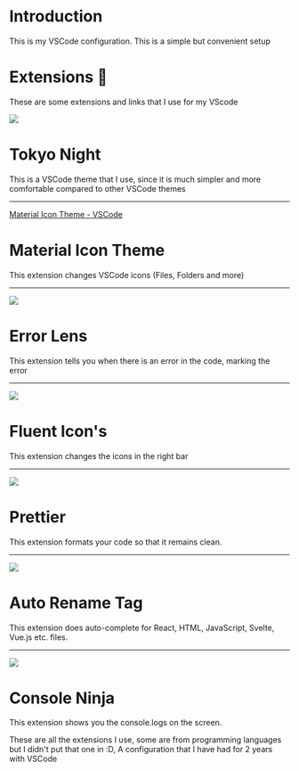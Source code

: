# Introduction

This is my VSCode configuration. This is a simple but convenient setup

# Extensions 🤖

These are some extensions and links that I use for my VScode

<img src="https://raw.githubusercontent.com/enkia/tokyo-night-vscode-theme/master/static/ss_tokyo_night.png" style="max-width:100%;" />

# Tokyo Night

This is a VSCode theme that I use, since it is much simpler and more comfortable compared to other VSCode themes


<hr />

[Material Icon Theme - VSCode](https://raw.githubusercontent.com/PKief/vscode-material-icon-theme/main/images/fileIcons.png)

# Material Icon Theme

This extension changes VSCode icons (Files, Folders and more)



<hr />

<img src="https://raw.githubusercontent.com/usernamehw/vscode-error-lens/master/img/demo.png" style="max-width:100%;" />

# Error Lens

This extension tells you when there is an error in the code, marking the error


<hr />

<img src="https://github.com/misolori/vscode-fluent-icons/raw/HEAD/preview.png" style="max-width:100%;" />

# Fluent Icon's

This extension changes the icons in the right bar


<hr />

<img src="https://esbenp.gallerycdn.vsassets.io/extensions/esbenp/prettier-vscode/11.0.0/1723648421534/Microsoft.VisualStudio.Services.Icons.Default" style="max-width:100%;" />

# Prettier

This extension formats your code so that it remains clean.

<hr />

<img src="https://formulahendry.gallerycdn.vsassets.io/extensions/formulahendry/auto-rename-tag/0.1.10/1644319230173/Microsoft.VisualStudio.Services.Icons.Default" style="max-width:100%;" />

# Auto Rename Tag

This extension does auto-complete for React, HTML, JavaScript, Svelte, Vue.js etc. files.


<hr />

<img src="https://github.com/wallabyjs/console-ninja/assets/979966/f02ba64b-b51c-453b-899c-067a8ca09f28" style="max-width:100%;" />

# Console Ninja

This extension shows you the console.logs on the screen.



<p>
  These are all the extensions I use, some are from programming languages ​​but I didn't put that one in :D, A configuration that I have had for 2 years with VSCode
</p>

